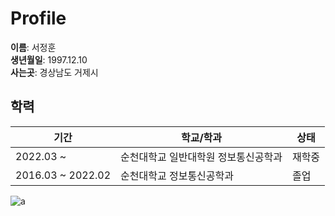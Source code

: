 # Profile  

**이름**: 서정훈  
**생년월일**: 1997.12.10  
**사는곳**: 경상남도 거제시  


## 학력
| 기간 | 학교/학과 | 상태 |
|---|---|---|
| 2022.03 ~  | 순천대학교 일반대학원 정보통신공학과 | 재학중 |
| 2016.03 ~ 2022.02 | 순천대학교 정보통신공학과 | 졸업 |  

![a](https://github.com/gnsdl5253/shi-html/assets/87634041/ed694409-b487-425f-b620-8fad56a11109)
